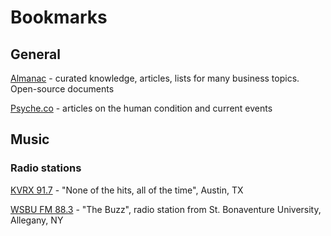 # Bookmarks

## General

[Almanac](https://almanac.io/home) - curated knowledge, articles, lists for many business topics. Open-source documents

[Psyche.co](https://psyche.co) - articles on the human condition and current events

## Music

### Radio stations

[KVRX 91.7](https://kvrx.org/app/) - "None of the hits, all of the time", Austin, TX

[WSBU FM 88.3](http://player.listenlive.co/37351) - "The Buzz", radio station from St. Bonaventure University, Allegany, NY
